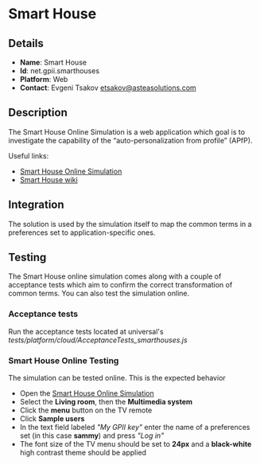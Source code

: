 # Smart House

## Details

* __Name__: Smart House
* __Id__: net.gpii.smarthouses
* __Platform__: Web
* __Contact__: Evgeni Tsakov <etsakov@asteasolutions.com>

## Description
The Smart House Online Simulation is a web application which goal is to investigate the capability of the “auto-personalization from profile” (APfP).

Useful links:

  * [Smart House Online Simulation](https://smarthouse.remex.hdm-stuttgart.de)
  * [Smart House wiki](http://wiki.gpii.net/w/Smart_House_Online_Simulation)

## Integration
The solution is used by the simulation itself to map the common terms in a preferences set to application-specific ones.

## Testing
The Smart House online simulation comes along with a couple of acceptance tests which aim to confirm the correct transformation of common terms. You can also test the simulation online.

### Acceptance tests

Run the acceptance tests located at universal's _tests/platform/cloud/AcceptanceTests_smarthouses.js_

### Smart House Online Testing
The simulation can be tested online. This is the expected behavior

* Open the [Smart House Online Simulation](https://smarthouse.remex.hdm-stuttgart.de)
* Select the __Living room__, then the __Multimedia system__
* Click the __menu__ button on the TV remote
* Click __Sample users__
* In the text field labeled _"My GPII key"_ enter the name of a preferences set (in this case __sammy__) and press _"Log in"_
* The font size of the TV menu should be set to __24px__ and a __black-white__ high contrast theme should be applied
